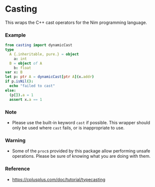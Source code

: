 # Casting

This wraps the C++ cast operators for the Nim programming language.

### Example

```nim
from casting import dynamicCast
type
  A {.inheritable, pure.} = object
    a: int
  B = object of A
    b: float
var x: B
let p: ptr A = dynamicCast[ptr A](x.addr)
if p.isNil():
  echo "failed to cast"
else:
  (p[]).a = 1
  assert x.a == 1
```

### Note
+ Please use the built-in keyword `cast` if possible. This wrapper should only be used where `cast` fails, or is inappropriate to use.

### Warning
+ Some of the `proc`s provided by this package allow performing unsafe operations. Please be sure of knowing what you are doing with them.

### Reference
+ <https://cplusplus.com/doc/tutorial/typecasting>
